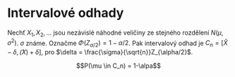 # Intervalové odhady

Nechť $X_1, X_2, \dots$ jsou nezávislé náhodné veličiny ze stejného rozdělení $N(\mu, \sigma^2)$. $\sigma$ známe. Označme $\Phi(Z_{\alpha/2}) = 1 - \alpha/2$. Pak intervalový odhad je $C_n = [\hat{X} - \delta, \hat(X) + \delta]$, pro $\delta = \frac{\sigma}{\sqrt{n}}Z_{\alpha/2}$.

$$P(\mu \in C_n) = 1-\alpa$$
